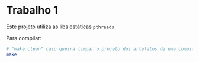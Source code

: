 # Trabalho 1

Este projeto utiliza as libs estáticas `pthreads`

Para compilar:

```bash
# "make clean" caso queira limpar o projeto dos artefatos de uma compilação anterior;
make
```
